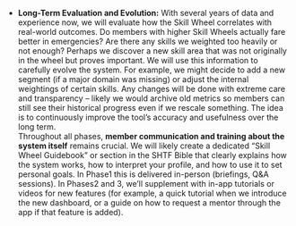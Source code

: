 - **Long-Term Evaluation and Evolution:** With several years of data and experience now, we will evaluate how the Skill Wheel correlates with real-world outcomes. Do members with higher Skill Wheels actually fare better in emergencies? Are there any skills we weighted too heavily or not enough? Perhaps we discover a new skill area that was not originally in the wheel but proves important. We will use this information to carefully evolve the system. For example, we might decide to add a new segment (if a major domain was missing) or adjust the internal weightings of certain skills. Any changes will be done with extreme care and transparency – likely we would archive old metrics so members can still see their historical progress even if we rescale something. The idea is to continuously improve the tool’s accuracy and usefulness over the long term.  
Throughout all phases, **member communication and training about the system itself** remains crucial. We will likely create a dedicated “Skill Wheel Guidebook” or section in the SHTF Bible that clearly explains how the system works, how to interpret your profile, and how to use it to set personal goals. In Phase1 this is delivered in-person (briefings, Q&A sessions). In Phases2 and 3, we’ll supplement with in-app tutorials or videos for new features (for example, a quick tutorial when we introduce the new dashboard, or a guide on how to request a mentor through the app if that feature is added).